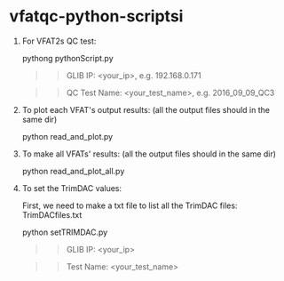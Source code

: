 # vfatqc-python-scriptsi

1. For VFAT2s QC test:
   
	pythong pythonScript.py

	>> GLIB IP: <your_ip>, e.g. 192.168.0.171

	>> QC Test Name: <your_test_name>, e.g. 2016_09_09_QC3

2. To plot each VFAT's output results: (all the output files should in the same dir)
   
	python read_and_plot.py

3. To make all VFATs' results: (all the output files should in the same dir)
   
	python read_and_plot_all.py

4. To set the TrimDAC values: 
   
	First, we need to make a txt file to list all the TrimDAC files: TrimDACfiles.txt
   
	python setTRIMDAC.py

	>> GLIB IP: <your_ip>

	>> Test Name: <your_test_name>


